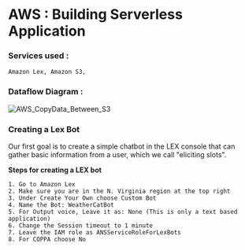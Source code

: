 # **AWS : Building Serverless Application**
### **Services used** :
    Amazon Lex, Amazon S3, 

### **Dataflow Diagram** :
![AWS_CopyData_Between_S3](https://user-images.githubusercontent.com/96478746/169760292-90e69a83-95dd-43b2-b80c-4b285d8aea3b.jpg)

### **Creating a Lex Bot**

Our first goal is to create a simple chatbot in the LEX console that can gather basic information from a user, which we call "eliciting slots".

**Steps for creating a LEX bot**

    1. Go to Amazon Lex
    2. Make sure you are in the N. Virginia region at the top right
    3. Under Create Your Own choose Custom Bot
    4. Name the Bot: WeatherCatBot
    5. For Output voice, Leave it as: None (This is only a text based application)
    6. Change the Session timeout to 1 minute
    7. Leave the IAM role as ANSServiceRoleForLexBots
    8. For COPPA choose No
